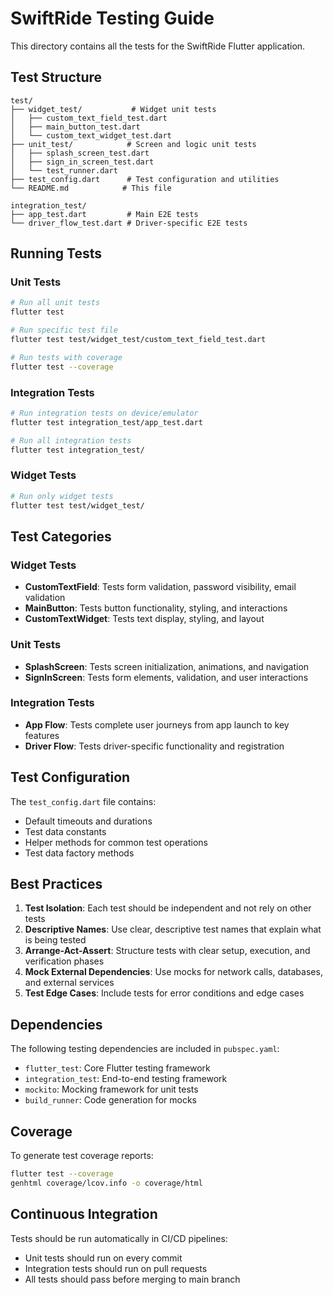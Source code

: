 # SwiftRide Testing Guide

This directory contains all the tests for the SwiftRide Flutter application.

## Test Structure

```
test/
├── widget_test/           # Widget unit tests
│   ├── custom_text_field_test.dart
│   ├── main_button_test.dart
│   └── custom_text_widget_test.dart
├── unit_test/            # Screen and logic unit tests
│   ├── splash_screen_test.dart
│   ├── sign_in_screen_test.dart
│   └── test_runner.dart
├── test_config.dart      # Test configuration and utilities
└── README.md            # This file

integration_test/
├── app_test.dart         # Main E2E tests
└── driver_flow_test.dart # Driver-specific E2E tests
```

## Running Tests

### Unit Tests
```bash
# Run all unit tests
flutter test

# Run specific test file
flutter test test/widget_test/custom_text_field_test.dart

# Run tests with coverage
flutter test --coverage
```

### Integration Tests
```bash
# Run integration tests on device/emulator
flutter test integration_test/app_test.dart

# Run all integration tests
flutter test integration_test/
```

### Widget Tests
```bash
# Run only widget tests
flutter test test/widget_test/
```

## Test Categories

### Widget Tests
- **CustomTextField**: Tests form validation, password visibility, email validation
- **MainButton**: Tests button functionality, styling, and interactions
- **CustomTextWidget**: Tests text display, styling, and layout

### Unit Tests
- **SplashScreen**: Tests screen initialization, animations, and navigation
- **SignInScreen**: Tests form elements, validation, and user interactions

### Integration Tests
- **App Flow**: Tests complete user journeys from app launch to key features
- **Driver Flow**: Tests driver-specific functionality and registration

## Test Configuration

The `test_config.dart` file contains:
- Default timeouts and durations
- Test data constants
- Helper methods for common test operations
- Test data factory methods

## Best Practices

1. **Test Isolation**: Each test should be independent and not rely on other tests
2. **Descriptive Names**: Use clear, descriptive test names that explain what is being tested
3. **Arrange-Act-Assert**: Structure tests with clear setup, execution, and verification phases
4. **Mock External Dependencies**: Use mocks for network calls, databases, and external services
5. **Test Edge Cases**: Include tests for error conditions and edge cases

## Dependencies

The following testing dependencies are included in `pubspec.yaml`:
- `flutter_test`: Core Flutter testing framework
- `integration_test`: End-to-end testing framework
- `mockito`: Mocking framework for unit tests
- `build_runner`: Code generation for mocks

## Coverage

To generate test coverage reports:
```bash
flutter test --coverage
genhtml coverage/lcov.info -o coverage/html
```

## Continuous Integration

Tests should be run automatically in CI/CD pipelines:
- Unit tests should run on every commit
- Integration tests should run on pull requests
- All tests should pass before merging to main branch
